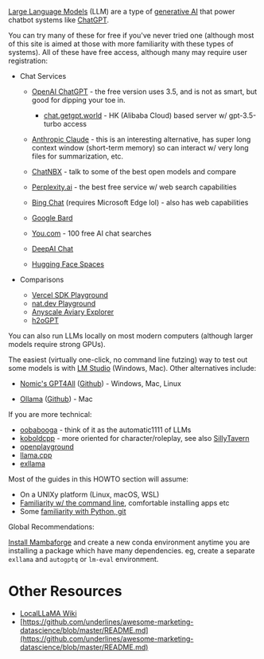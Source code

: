 [Large Language Models](https://en.wikipedia.org/wiki/Large_language_model) (LLM) are a type of [generative AI](https://en.wikipedia.org/wiki/Generative_artificial_intelligence) that power chatbot systems like [ChatGPT](https://openai.com/blog/chatgpt).

You can try many of these for free if you've never tried one (although most of this site is aimed at those with more familiarity with these types of systems). All of these have free access, although many may require user registration:

- Chat Services 
  - [OpenAI ChatGPT](https://chat.openai.com/) - the free version uses 3.5, and is not as smart, but good for dipping your toe in. 
    - [chat.getgpt.world](https://chat.getgpt.world/) - HK (Alibaba Cloud) based server w/ gpt-3.5-turbo access
  - [Anthropic Claude](https://claude.ai/) - this is an interesting alternative, has super long context window (short-term memory) so can interact w/ very long files for summarization, etc.
  - [ChatNBX](https://chat.nbox.ai/) - talk to some of the best open models and compare
  - [Perplexity.ai](https://www.perplexity.ai/) - the best free service w/ web search capabilities
  - [Bing Chat](https://www.bing.com/chat) (requires Microsoft Edge lol) - also has web capabilities 
  - [Google Bard](https://bard.google.com/)
  - [You.com](https://you.com/) - 100 free AI chat searches
  - [DeepAI Chat](https://deepai.org/chat)  

  - [Hugging Face Spaces](https://huggingface.co/spaces)  

- Comparisons 
  - [Vercel SDK Playground](https://sdk.vercel.ai/) 
  - [nat.dev Playground](https://nat.dev/)
  - [Anyscale Aviary Explorer](https://aviary.anyscale.com/)
  - [h2oGPT](https://gpt.h2o.ai/)

You can also run LLMs locally on most modern computers (although larger models require strong GPUs).

The easiest (virtually one-click, no command line futzing) way to test out some models is with [LM Studio](https://lmstudio.ai/) (Windows, Mac). Other alternatives include:

- [Nomic's GPT4All](https://gpt4all.io/) ([Github](https://github.com/nomic-ai/gpt4all)) - Windows, Mac, Linux  

- [Ollama](https://ollama.ai/) ([Github](https://github.com/jmorganca/ollama)) - Mac

If you are more technical:

- [oobabooga](https://github.com/oobabooga/text-generation-webui) - think of it as the automatic1111 of LLMs
- [koboldcpp](https://github.com/LostRuins/koboldcpp) - more oriented for character/roleplay, see also [SillyTavern](https://sillytavernai.com/)
- [openplayground](https://github.com/nat/openplayground)
- [llama.cpp](https://github.com/ggerganov/llama.cpp)
- [exllama](https://github.com/turboderp/exllama)

Most of the guides in this HOWTO section will assume:

- On a UNIXy platform (Linux, macOS, WSL)
- [Familiarity w/ the command line](https://mostlyobvious.org/?link=/Reference%2FSoftware%2FDevelopment%2FLearn%20to%20Code%2FLearn%20to%20Command%20Line), comfortable installing apps etc
- Some [familiarity with Python, git](https://mostlyobvious.org/?link=/Reference%2FSoftware%2FDevelopment%2FLearn%20to%20Code%2FLearn%20to%20Program)

Global Recommendations:

[Install Mambaforge](https://mamba.readthedocs.io/en/latest/installation.html) and create a new conda environment anytime you are installing a package which have many dependencies. eg, create a separate `exllama` and `autogptq` or `lm-eval` environment.

# Other Resources

- [LocalLLaMA Wiki](https://www.reddit.com/r/LocalLLaMA/wiki/index/)
- [https://github.com/underlines/awesome-marketing-datascience/blob/master/README.md](https://github.com/underlines/awesome-marketing-datascience/blob/master/README.md)